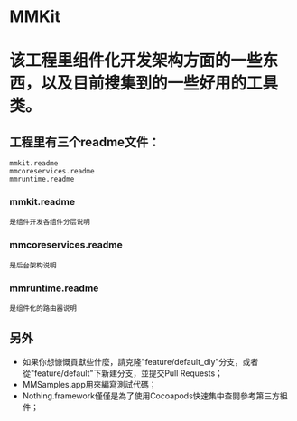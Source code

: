 # MMKit

# 该工程里组件化开发架构方面的一些东西，以及目前搜集到的一些好用的工具类。

## 工程里有三个readme文件：
	mmkit.readme
	mmcoreservices.readme
	mmruntime.readme  

### mmkit.readme
	是组件开发各组件分层说明
	
### mmcoreservices.readme
	是后台架构说明
	
### mmruntime.readme
	是组件化的路由器说明


## 另外
* 如果你想慷慨貢獻些什麼，請克隆"feature/default_diy"分支，或者從"feature/default"下新建分支，並提交Pull Requests；
* MMSamples.app用來編寫測試代碼；
* Nothing.framework僅僅是為了使用Cocoapods快速集中查閱參考第三方組件；
